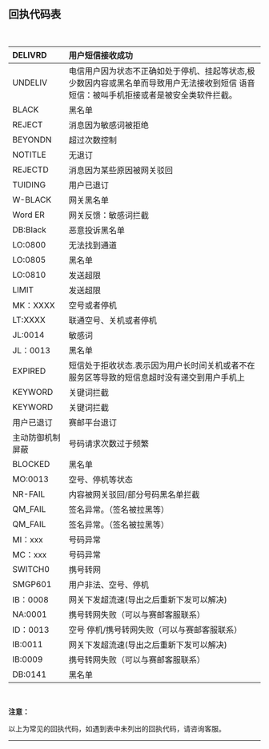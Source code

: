 ## 回执代码表

<br>

| DELIVRD          | 用户短信接收成功                                             |
| :--------------- | :----------------------------------------------------------- |
| UNDELIV          | 电信用户因为状态不正确如处于停机、挂起等状态,极少数因内容或黑名单而导致用户无法接收到短信 语音短信：被叫手机拒接或者是被安全类软件拦截。 |
| BLACK            | 黑名单                                                       |
| REJECT           | 消息因为敏感词被拒绝                                         |
| BEYONDN          | 超过次数控制                                                 |
| NOTITLE          | 无退订                                                       |
| REJECTD          | 消息因为某些原因被网关驳回                                   |
| TUIDING          | 用户已退订                                                   |
| W-BLACK          | 网关黑名单                                                   |
| Word ER          | 网关反馈：敏感词拦截                                         |
| DB:Black         | 恶意投诉黑名单                                               |
| LO:0800          | 无法找到通道                                                 |
| LO:0805          | 黑名单                                                       |
| LO:0810          | 发送超限                                                     |
| LIMIT            | 发送超限                                                     |
| MK：XXXX         | 空号或者停机                                                 |
| LT:XXXX          | 联通空号、关机或者停机                                       |
| JL:0014          | 敏感词                                                       |
| JL：0013         | 黑名单                                                       |
| EXPIRED          | 短信处于拒收状态.表示因为用户长时间关机或者不在服务区等导致的短信息超时没有递交到用户手机上 |
| KEYWORD          | 关键词拦截                                                   |
| KEYWORD          | 关键词拦截                                                   |
| 用户已退订       | 赛邮平台退订                                                 |
| 主动防御机制屏蔽 | 号码请求次数过于频繁                                         |
| BLOCKED          | 黑名单                                                       |
| MO:0013          | 空号、停机等状态                                             |
| NR-FAIL          | 内容被网关驳回/部分号码黑名单拦截                            |
| QM_FAIL          | 签名异常。（签名被拉黑等）                                   |
| QM_FAIL          | 签名异常。（签名被拉黑等）                                   |
| MI：xxx          | 号码异常                                                     |
| MC：xxx          | 号码异常                                                     |
| SWITCH0          | 携号转网                                                     |
| SMGP601          | 用户非法、空号、停机                                         |
| IB：0008         | 网关下发超流速(导出之后重新下发可以解决)                     |
| NA:0001          | 携号转网失败（可以与赛邮客服联系）                           |
| ID：0013         | 空号 停机/携号转网失败（可以与赛邮客服联系）                 |
| IB:0011          | 网关下发超流速(导出之后重新下发可以解决)                     |
| IB:0009          | 携号转网失败（可以与赛邮客服联系）                           |
| DB:0141          | 黑名单                                                       |

<br>

**注意：**

以上为常见的回执代码，如遇到表中未列出的回执代码，请咨询客服。

------